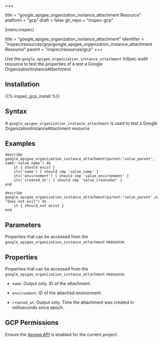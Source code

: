 +++

title = "google_apigee_organization_instance_attachment Resource"
platform = "gcp"
draft = false
gh_repo = "inspec-gcp"


[menu.inspec]

title = "google_apigee_organization_instance_attachment"
identifier = "inspec/resources/gcp/google_apigee_organization_instance_attachment Resource"
parent = "inspec/resources/gcp"
+++

Use the `google_apigee_organization_instance_attachment` InSpec audit resource to test the properties of a test a Google OrganizationInstanceAttachment.

## Installation
{{% inspec_gcp_install %}}

## Syntax
A `google_apigee_organization_instance_attachment` is used to test a Google OrganizationInstanceAttachment resource

## Examples
```
describe google_apigee_organization_instance_attachment(parent:'value_parent', name:'value_name') do
	it { should exist }
	its('name') { should cmp 'value_name' }
	its('environment') { should cmp 'value_environment' }
	its('created_at') { should cmp 'value_createdat' }
end

describe google_apigee_organization_instance_attachment(parent:'value_parent',name: "does-not-exit") do
	it { should_not exist }
end
```

## Parameters
Properties that can be accessed from the `google_apigee_organization_instance_attachment` resource:

## Properties
Properties that can be accessed from the `google_apigee_organization_instance_attachment` resource:


  * `name`: Output only. ID of the attachment.

  * `environment`: ID of the attached environment.

  * `created_at`: Output only. Time the attachment was created in milliseconds since epoch.


## GCP Permissions

Ensure the [Apigee API](https://console.cloud.google.com/apis/library/apigee.googleapis.com/) is enabled for the current project.
